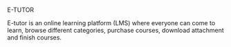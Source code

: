 E-TUTOR

E-tutor is an online learning platform (LMS) where everyone can come to learn, browse different categories, purchase courses, download attachment and finish courses.
